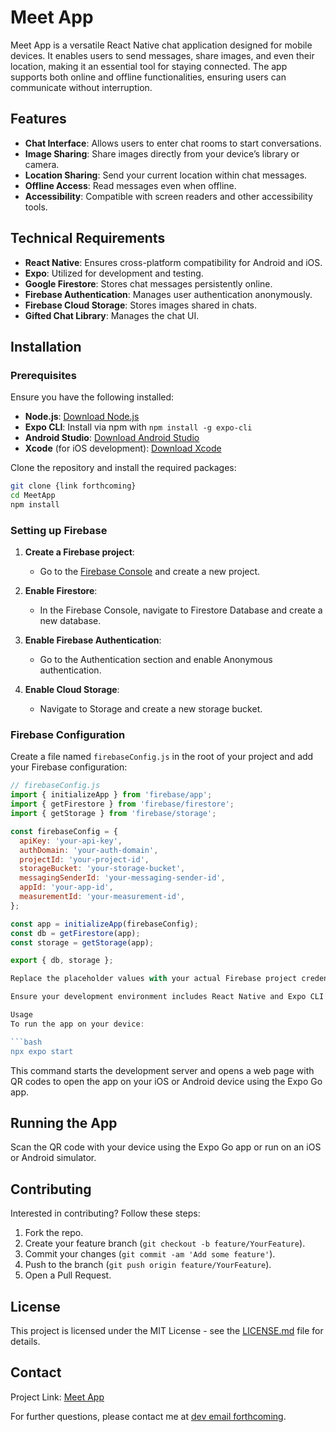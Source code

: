 # Meet App

Meet App is a versatile React Native chat application designed for mobile devices. It enables users to send messages, share images, and even their location, making it an essential tool for staying connected. The app supports both online and offline functionalities, ensuring users can communicate without interruption.

## Features

- **Chat Interface**: Allows users to enter chat rooms to start conversations.
- **Image Sharing**: Share images directly from your device’s library or camera.
- **Location Sharing**: Send your current location within chat messages.
- **Offline Access**: Read messages even when offline.
- **Accessibility**: Compatible with screen readers and other accessibility tools.

## Technical Requirements

- **React Native**: Ensures cross-platform compatibility for Android and iOS.
- **Expo**: Utilized for development and testing.
- **Google Firestore**: Stores chat messages persistently online.
- **Firebase Authentication**: Manages user authentication anonymously.
- **Firebase Cloud Storage**: Stores images shared in chats.
- **Gifted Chat Library**: Manages the chat UI.

## Installation

### Prerequisites

Ensure you have the following installed:

- **Node.js**: [Download Node.js](https://nodejs.org/)
- **Expo CLI**: Install via npm with `npm install -g expo-cli`
- **Android Studio**: [Download Android Studio](https://developer.android.com/studio)
- **Xcode** (for iOS development): [Download Xcode](https://developer.apple.com/xcode/)

Clone the repository and install the required packages:

```bash
git clone {link forthcoming}
cd MeetApp
npm install
```

### Setting up Firebase

1. **Create a Firebase project**:

   - Go to the [Firebase Console](https://console.firebase.google.com/) and create a new project.

2. **Enable Firestore**:

   - In the Firebase Console, navigate to Firestore Database and create a new database.

3. **Enable Firebase Authentication**:

   - Go to the Authentication section and enable Anonymous authentication.

4. **Enable Cloud Storage**:
   - Navigate to Storage and create a new storage bucket.

### Firebase Configuration

Create a file named `firebaseConfig.js` in the root of your project and add your Firebase configuration:

````javascript
// firebaseConfig.js
import { initializeApp } from 'firebase/app';
import { getFirestore } from 'firebase/firestore';
import { getStorage } from 'firebase/storage';

const firebaseConfig = {
  apiKey: 'your-api-key',
  authDomain: 'your-auth-domain',
  projectId: 'your-project-id',
  storageBucket: 'your-storage-bucket',
  messagingSenderId: 'your-messaging-sender-id',
  appId: 'your-app-id',
  measurementId: 'your-measurement-id',
};

const app = initializeApp(firebaseConfig);
const db = getFirestore(app);
const storage = getStorage(app);

export { db, storage };

Replace the placeholder values with your actual Firebase project credentials.

Ensure your development environment includes React Native and Expo CLI. Refer to the React Native documentation for detailed setup instructions.

Usage
To run the app on your device:

```bash
npx expo start
````

This command starts the development server and opens a web page with QR codes to open the app on your iOS or Android device using the Expo Go app.

## Running the App

Scan the QR code with your device using the Expo Go app or run on an iOS or Android simulator.

## Contributing

Interested in contributing? Follow these steps:

1. Fork the repo.
2. Create your feature branch (`git checkout -b feature/YourFeature`).
3. Commit your changes (`git commit -am 'Add some feature'`).
4. Push to the branch (`git push origin feature/YourFeature`).
5. Open a Pull Request.

## License

This project is licensed under the MIT License - see the [LICENSE.md](LICENSE) file for details.

## Contact

Project Link: [Meet App](https://github.com/yourusername/MeetApp)

For further questions, please contact me at [dev email forthcoming](mailto:your.email@example.com).
